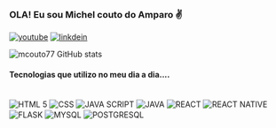 ### OLA! Eu sou Michel couto do Amparo ✌️

[![youtube](https://img.shields.io/badge/YouTube-FF0000?style=for-the-badge&logo=youtube&logoColor=white/)](https://www.youtube.com/@usandopython)
[![linkdein](https://img.shields.io/badge/LinkedIn-0077B5?style=for-the-badge&logo=linkedin&logoColor=white/)](https://www.linkedin.com/in/michel-couto-do-amparo-742b6338/)

![mcouto77 GitHub stats](https://github-readme-stats.vercel.app/api?username=mcouto77&show_icons=true&theme=radical)

#### Tecnologias que utilizo no meu dia a dia....

<div style = "display: inle_block"><br/>
    <img align= "center" alt = "HTML 5" src="	https://img.shields.io/badge/HTML5-E34F26?style=for-the-badge&logo=html5&logoColor=white" />
    <img align = "center" alt = "CSS" src="	https://img.shields.io/badge/CSS3-1572B6?style=for-the-badge&logo=css3&logoColor=white" />
    <img align = "center" alt = "JAVA SCRIPT" src="	https://img.shields.io/badge/JavaScript-323330?style=for-the-badge&logo=javascript&logoColor=F7DF1E" />
    <img align = "center" alt = "JAVA" src="	https://img.shields.io/badge/Java-ED8B00?style=for-the-badge&logo=openjdk&logoColor=white"/>
    <img align = "center" alt = "REACT" src="		https://img.shields.io/badge/React-20232A?style=for-the-badge&logo=react&logoColor=61DAFB"/>
    <img align = "center" alt = "REACT NATIVE" src="		https://img.shields.io/badge/React_Native-20232A?style=for-the-badge&logo=react&logoColor=61DAFB"/>
    <img align = "center" alt = "FLASK" src="			https://img.shields.io/badge/Flask-000000?style=for-the-badge&logo=flask&logoColor=white"/>
    <img align = "center" alt = "MYSQL" src="			https://img.shields.io/badge/MySQL-00000F?style=for-the-badge&logo=mysql&logoColor=white"/>
    <img align = "center" alt = "POSTGRESQL" src="				https://img.shields.io/badge/PostgreSQL-316192?style=for-the-badge&logo=postgresql&logoColor=white"/>
</div><br/>

